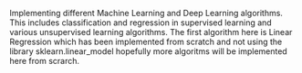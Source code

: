Implementing different Machine Learning and Deep Learning algorithms. 
This includes classification and regression in supervised learning and various unsupervised learning algorithms.
The first algorithm here is Linear Regression which has been implemented from scratch and not using the library sklearn.linear_model
hopefully more algoritms will be implemented here from scrarch.
